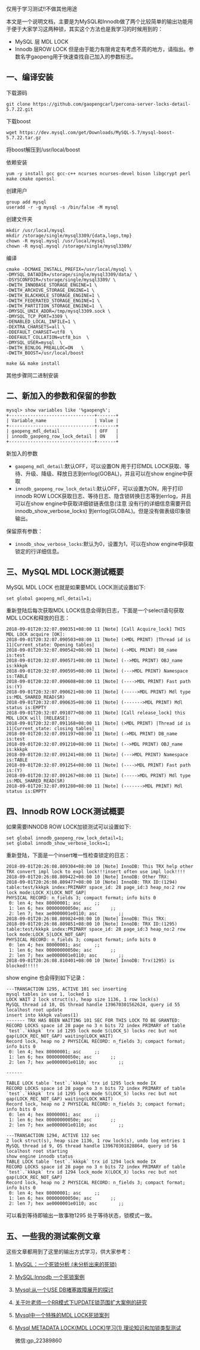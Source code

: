 仅用于学习测试!!不做其他用途

本文是一个说明文档，主要是为MySQL和Innodb做了两个比较简单的输出功能用于便于大家学习这两种锁，其实这个方法也是我学习的时候用到的：

- MySQL 层 MDL LOCK
- Innodb 层ROW LOCK
但是由于能力有限肯定有考虑不周的地方，请指出。参数名字gaopeng用于快速查找自己加入的参数标志。

## 一、编译安装

下载源码

```shell
git clone https://github.com/gaopengcarl/percona-server-locks-detail-5.7.22.git
```

下载boost

```shell
wget https://dev.mysql.com/get/Downloads/MySQL-5.7/mysql-boost-5.7.22.tar.gz
```

将boost解压到/usr/local/boost

依赖安装

```shell
yum -y install gcc gcc-c++ ncurses ncurses-devel bison libgcrypt perl make cmake openssl
```

创建用户

```shell
group add mysql
useradd -r -g mysql -s /bin/false -M mysql
```

创建文件夹

```shell
mkdir /usr/local/mysql
mkdir /storage/single/mysql3309/{data,logs,tmp}
chown -R mysql.mysql /usr/local/mysql
chown -R mysql.mysql /storage/single/mysql3309/
```

编译

```shell
cmake -DCMAKE_INSTALL_PREFIX=/usr/local/mysql \
-DMYSQL_DATADIR=/storage/single/mysql3309/data/ \
-DSYSCONFDIR=/storage/single/mysql3309/ \
-DWITH_INNOBASE_STORAGE_ENGINE=1 \
-DWITH_ARCHIVE_STORAGE_ENGINE=1 \
-DWITH_BLACKHOLE_STORAGE_ENGINE=1 \
-DWITH_FEDERATED_STORAGE_ENGINE=1 \
-DWITH_PARTITION_STORAGE_ENGINE=1  \
-DMYSQL_UNIX_ADDR=/tmp/mysql3309.sock \
-DMYSQL_TCP_PORT=3309 \
-DENABLED_LOCAL_INFILE=1 \
-DEXTRA_CHARSETS=all \
-DDEFAULT_CHARSET=utf8  \
-DDEFAULT_COLLATION=utf8_bin  \
-DMYSQL_USER=mysql  \
-DWITH_BINLOG_PREALLOC=ON   \
-DWITH_BOOST=/usr/local/boost

make && make install
```

其他步骤同二进制安装

## 二、新加入的参数和保留的参数

```mysql
mysql> show variables like '%gaopeng%';
+--------------------------------+-------+
| Variable_name                  | Value |
+--------------------------------+-------+
| gaopeng_mdl_detail             | OFF   |
| innodb_gaopeng_row_lock_detail | ON    |
+--------------------------------+-------+
```

新加入的参数
- `gaopeng_mdl_detail`:默认OFF，可以设置ON 用于打印MDL LOCK获取、等待、升级、降级、释放日志到errlog(GOBAL)，并且可以在show engine中获取
- `innodb_gaopeng_row_lock_detail`:默认OFF，可以设置为ON，用于打印innodb ROW LOCK获取日志、等待日志、隐含锁转换日志等到errlog，并且可以在show engine中获取详细锁链表信息(注意
没有行的详细信息需要开启innodb_show_verbose_locks) 到errlog(GLOBAL)。但是没有做表级印象锁输出。

保留原有参数：
- `innodb_show_verbose_locks`:默认为0，设置为1，可以在show engine中获取锁定的行详细信息。

## 三、MySQL MDL LOCK测试概要

MySQL MDL LOCK
也就是如果要MDL LOCK测试设置如下:

```mysql
set global gaopeng_mdl_detail=1;
```

重新登陆后每次获取MDL LOCK信息会得到日志，下面是一个select语句获取MDL LOCK和释放的日志：

```mysql
2018-09-01T20:32:07.090351+08:00 11 [Note] [Call Acquire_lock] THIS MDL LOCK acquire [OK]:
2018-09-01T20:32:07.090503+08:00 11 [Note] (>MDL PRINT) |Thread id is 11|Current_state: Opening tables| 
2018-09-01T20:32:07.090542+08:00 11 [Note] (->MDL PRINT) DB_name is:test 
2018-09-01T20:32:07.090571+08:00 11 [Note] (-->MDL PRINT) OBJ_name is:kkkpk 
2018-09-01T20:32:07.090595+08:00 11 [Note] (--->MDL PRINT) Namespace is:TABLE 
2018-09-01T20:32:07.090608+08:00 11 [Note] (---->MDL PRINT) Fast path is:(Y)
2018-09-01T20:32:07.090621+08:00 11 [Note] (----->MDL PRINT) Mdl type is:MDL_SHARED_READ(SR) 
2018-09-01T20:32:07.090635+08:00 11 [Note] (------->MDL PRINT) Mdl  status is:EMPTY 
2018-09-01T20:32:07.091077+08:00 11 [Note] [Call release_lock] this MDL LOCK will [RELEASE]:
2018-09-01T20:32:07.091168+08:00 11 [Note] (>MDL PRINT) |Thread id is 11|Current_state: closing tables| 
2018-09-01T20:32:07.091197+08:00 11 [Note] (->MDL PRINT) DB_name is:test 
2018-09-01T20:32:07.091210+08:00 11 [Note] (-->MDL PRINT) OBJ_name is:kkkpk 
2018-09-01T20:32:07.091241+08:00 11 [Note] (--->MDL PRINT) Namespace is:TABLE 
2018-09-01T20:32:07.091254+08:00 11 [Note] (---->MDL PRINT) Fast path is:(Y)
2018-09-01T20:32:07.091267+08:00 11 [Note] (----->MDL PRINT) Mdl type is:MDL_SHARED_READ(SR) 
2018-09-01T20:32:07.091280+08:00 11 [Note] (------->MDL PRINT) Mdl  status is:EMPTY 
```

## 四、Innodb ROW LOCK测试概要

如果需要INNODB ROW LOCK加锁测试可以设置如下:

```mysql
set global innodb_gaopeng_row_lock_detail=1;
set global innodb_show_verbose_locks=1;
```

重新登陆，下面是一个insert唯一性检查锁定的日志：

```mysql
2018-09-01T20:26:08.809304+08:00 10 [Note] InnoDB: This TRX help other TRX convert impl lock to expl lock!!!insert often use impl lock!!!!
2018-09-01T20:26:08.809422+08:00 10 [Note] InnoDB: Other TRX:
2018-09-01T20:26:08.809477+08:00 10 [Note] InnoDB: TRX ID:(1294) table:test/kkkpk index:PRIMARY space_id: 28 page_id:3 heap_no:2 row lock mode:LOCK_X|LOCK_NOT_GAP|
PHYSICAL RECORD: n_fields 3; compact format; info bits 0
 0: len 4; hex 80000001; asc     ;;
 1: len 6; hex 00000000050e; asc       ;;
 2: len 7; hex ae0000001e0110; asc        ;;
2018-09-01T20:26:08.809824+08:00 10 [Note] InnoDB: This TRX:
2018-09-01T20:26:08.809851+08:00 10 [Note] InnoDB: TRX ID:(1295) table:test/kkkpk index:PRIMARY space_id: 28 page_id:3 heap_no:2 row lock mode:LOCK_S|LOCK_NOT_GAP|
PHYSICAL RECORD: n_fields 3; compact format; info bits 0
 0: len 4; hex 80000001; asc     ;;
 1: len 6; hex 00000000050e; asc       ;;
 2: len 7; hex ae0000001e0110; asc        ;;
2018-09-01T20:26:08.810401+08:00 10 [Note] InnoDB: Trx(1295) is blocked!!!!!
```

show engine 也会得到如下记录：

```mysql
---TRANSACTION 1295, ACTIVE 101 sec inserting
mysql tables in use 1, locked 1
LOCK WAIT 2 lock struct(s), heap size 1136, 1 row lock(s)
MySQL thread id 10, OS thread handle 139670301562624, query id 55 localhost root update
insert into kkkpk values(1)
------- TRX HAS BEEN WAITING 101 SEC FOR THIS LOCK TO BE GRANTED:
RECORD LOCKS space id 28 page no 3 n bits 72 index PRIMARY of table `test`.`kkkpk` trx id 1295 lock mode S(LOCK_S) locks rec but not gap(LOCK_REC_NOT_GAP) waiting(LOCK_WAIT)
Record lock, heap no 2 PHYSICAL RECORD: n_fields 3; compact format; info bits 0
 0: len 4; hex 80000001; asc     ;;
 1: len 6; hex 00000000050e; asc       ;;
 2: len 7; hex ae0000001e0110; asc        ;;

------

TABLE LOCK table `test`.`kkkpk` trx id 1295 lock mode IX
RECORD LOCKS space id 28 page no 3 n bits 72 index PRIMARY of table `test`.`kkkpk` trx id 1295 lock mode S(LOCK_S) locks rec but not gap(LOCK_REC_NOT_GAP) waiting(LOCK_WAIT)
Record lock, heap no 2 PHYSICAL RECORD: n_fields 3; compact format; info bits 0
 0: len 4; hex 80000001; asc     ;;
 1: len 6; hex 00000000050e; asc       ;;
 2: len 7; hex ae0000001e0110; asc        ;;

---TRANSACTION 1294, ACTIVE 132 sec
2 lock struct(s), heap size 1136, 1 row lock(s), undo log entries 1
MySQL thread id 9, OS thread handle 139670301828864, query id 56 localhost root starting
show engine innodb status
TABLE LOCK table `test`.`kkkpk` trx id 1294 lock mode IX
RECORD LOCKS space id 28 page no 3 n bits 72 index PRIMARY of table `test`.`kkkpk` trx id 1294 lock_mode X(LOCK_X) locks rec but not gap(LOCK_REC_NOT_GAP)
Record lock, heap no 2 PHYSICAL RECORD: n_fields 3; compact format; info bits 0
 0: len 4; hex 80000001; asc     ;;
 1: len 6; hex 00000000050e; asc       ;;
 2: len 7; hex ae0000001e0110; asc        ;;
```


可以看到等待即输出一致事物1295 处于等待状态，锁模式一致。

## 五、一些我的测试案例文章

这些文章都用到了这里的输出方式学习，供大家参考：

1. [MySQL：一个死锁分析 (未分析出来的死锁)](https://www.jianshu.com/p/1e1e13f8ec27) 

2. [MySQL:Innodb 一个死锁案例](https://www.jianshu.com/p/4c9f800763de )

3. [Mysql:从一个USE DB堵塞故障展开的探讨](https://www.jianshu.com/p/5319594dd390)

4. [关于叶老师一个RR模式下UPDATE锁范围扩大案例的研究](https://www.jianshu.com/p/88203202f16f )

5. [Mysql中一个特殊的MDL LOCK死锁案列](http://blog.itpub.net/7728585/viewspace-2143277/ )

6. [Mysql METADATA LOCK(MDL LOCK)学习(1) 理论知识和加锁类型测试](http://blog.itpub.net/7728585/viewspace-2143093/ )

   微信:gp_22389860